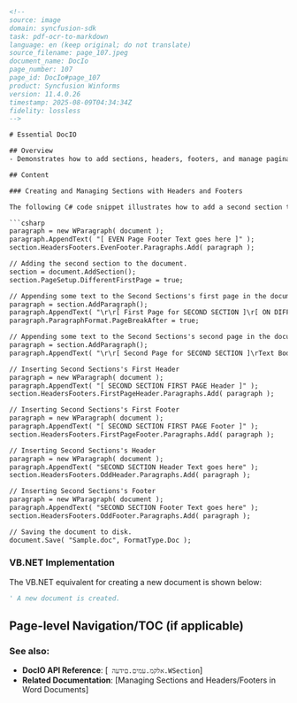 ```html
<!-- 
source: image
domain: syncfusion-sdk
task: pdf-ocr-to-markdown
language: en (keep original; do not translate)
source_filename: page_107.jpeg
document_name: DocIo
page_number: 107
page_id: DocIo#page_107
product: Syncfusion Winforms
version: 11.4.0.26
timestamp: 2025-08-09T04:34:34Z
fidelity: lossless
-->

# Essential DocIO

## Overview
- Demonstrates how to add sections, headers, footers, and manage pagination in a Word document using Syncfusion's DocIO library.

## Content

### Creating and Managing Sections with Headers and Footers

The following C# code snippet illustrates how to add a second section to a document, configure different first-page headers and footers, and append text to different pages:

```csharp
paragraph = new WParagraph( document );
paragraph.AppendText( "[ EVEN Page Footer Text goes here ]" );
section.HeadersFooters.EvenFooter.Paragraphs.Add( paragraph );

// Adding the second section to the document.
section = document.AddSection();
section.PageSetup.DifferentFirstPage = true;

// Appending some text to the Second Sections's first page in the document.
paragraph = section.AddParagraph();
paragraph.AppendText( "\r\r[ First Page for SECOND SECTION ]\r[ ON DIFFERENT FIRST PAGE ]\r\rText Body_Text Body_Text Body_Text Body_Text Body_Text Body" );
paragraph.ParagraphFormat.PageBreakAfter = true;

// Appending some text to the Second Sections's second page in the document.
paragraph = section.AddParagraph();
paragraph.AppendText( "\r\r[ Second Page for SECOND SECTION ]\rText Body_Text Body_Text Body_Text Body_Text Body" );

// Inserting Second Sections's First Header
paragraph = new WParagraph( document );
paragraph.AppendText( "[ SECOND SECTION FIRST PAGE Header ]" );
section.HeadersFooters.FirstPageHeader.Paragraphs.Add( paragraph );

// Inserting Second Sections's First Footer
paragraph = new WParagraph( document );
paragraph.AppendText( "[ SECOND SECTION FIRST PAGE Footer ]" );
section.HeadersFooters.FirstPageFooter.Paragraphs.Add( paragraph );

// Inserting Second Sections's Header
paragraph = new WParagraph( document );
paragraph.AppendText( "SECOND SECTION Header Text goes here" );
section.HeadersFooters.OddHeader.Paragraphs.Add( paragraph );

// Inserting Second Sections's Footer
paragraph = new WParagraph( document );
paragraph.AppendText( "SECOND SECTION Footer Text goes here" );
section.HeadersFooters.OddFooter.Paragraphs.Add( paragraph );

// Saving the document to disk.
document.Save( "Sample.doc", FormatType.Doc );
```

### VB.NET Implementation

The VB.NET equivalent for creating a new document is shown below:

```vb
' A new document is created.
```

## Page-level Navigation/TOC (if applicable)

### See also:

- **DocIO API Reference**: [` אלקמ.עמים.םידעה.WSection`]
- **Related Documentation**: [Managing Sections and Headers/Footers in Word Documents]

<!-- tags: [DocIO, Word Processing, Sections, Headers, Footers, Pagination, C#, VB.NET] keywords: [Section, Header, Footer, DifferentFirstPage, PageBreakAfter, WParagraph, WSection, Document, Word, Text, Syncfusion, DocIO Library] -->
```